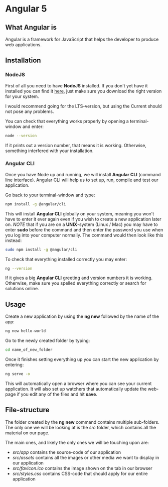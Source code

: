 # Angular 5

## What Angular is
Angular is a framework for JavaScript that helps the developer to produce web applications.

## Installation

### NodeJS
First of all you need to have **NodeJS** installed.
If you don't yet have it installed you can find it [here](https://nodejs.org/en/download/), just make sure you download the right version for your system.

I would recommend going for the LTS-version, but using the Current should not pose any problems.

You can check that everything works properly by opening a terminal-window and enter:
```bash
node --version
```
If it prints out a version number, that means it is working. Otherwise, something interfered with your installation.

### Angular CLI
Once you have Node up and running, we will install **Angular CLI** (command line interface).
Angular CLI will help us to set up, run, compile and test our application.

Go back to your terminal-window and type:
```bash
npm install -g @angular/cli
```

This will install **Angular CLI** globally on your system, meaning you won't have to enter it ever again even if you wish to create a new application later on.
*NOTE* that if you are on a **UNIX**-system (Linux / Mac) you may have to enter **sudo** before the command and then enter the password you use when you log into your computer normally.
The command would then look like this instead:
```bash
sudo npm install -g @angular/cli
```

To check that everything installed correctly you may enter:
```bash
ng --version
```
If it gives a big **Angular CLI** greeting and version numbers it is working. Otherwise, make sure you spelled everything correctly or search for solutions online.

## Usage
Create a new application by using the **ng new** followed by the name of the app:
```bash
ng new hello-world
```

Go to the newly created folder by typing:
```bash
cd name_of_new_folder
```

Once it finishes setting everything up you can start the new application by entering:
```bash
ng serve -o
```
This will automatically open a browser where you can see your current application.
It will also set up watchers that automatically update the web-page if you edit any of the files and hit **save**.

## File-structure
The folder created by the **ng new** command contains multiple sub-folders. The only one we will be looking at is the *src* folder, which contains all the material on our page.

The main ones, and likely the only ones we will be touching upon are:
- *src/app* contains the source-code of our application
- *src/assets* contains all the images or other media we want to display in our application
- *src/favicon.ico* contains the image shown on the tab in our browser
- *src/styles.css* contains CSS-code that should apply for our entire application
